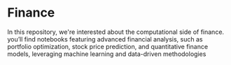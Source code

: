 # Finance
In this repository, we're interested about the computational side of finance. you’ll find notebooks featuring advanced financial analysis, such as portfolio optimization, stock price prediction, and quantitative finance models, leveraging machine learning and data-driven methodologies
